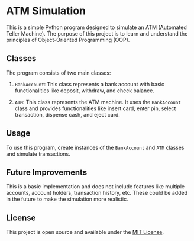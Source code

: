 # ATM Simulation

This is a simple Python program designed to simulate an ATM (Automated Teller Machine). The purpose of this project is to learn and understand the principles of Object-Oriented Programming (OOP).

## Classes

The program consists of two main classes:

1. `BankAccount`: This class represents a bank account with basic functionalities like deposit, withdraw, and check balance.

2. `ATM`: This class represents the ATM machine. It uses the `BankAccount` class and provides functionalities like insert card, enter pin, select transaction, dispense cash, and eject card.

## Usage

To use this program, create instances of the `BankAccount` and `ATM` classes and simulate transactions.

## Future Improvements

This is a basic implementation and does not include features like multiple accounts, account holders, transaction history, etc. These could be added in the future to make the simulation more realistic.

## License

This project is open source and available under the [MIT License](LICENSE).
